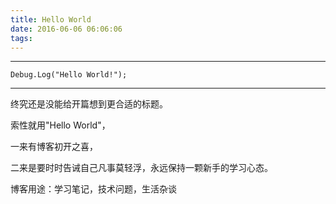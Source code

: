 ```yaml
---
title: Hello World
date: 2016-06-06 06:06:06
tags: 
---
```


----------

    Debug.Log("Hello World!");

----------

终究还是没能给开篇想到更合适的标题。

索性就用"Hello World"，

一来有博客初开之喜，

二来是要时时告诫自己凡事莫轻浮，永远保持一颗新手的学习心态。

博客用途：学习笔记，技术问题，生活杂谈
